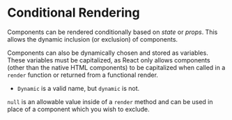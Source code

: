 # Conditional Rendering

Components can be rendered conditionally based on _state_ or _props_. This allows the dynamic inclusion (or exclusion) of components.

Components can also be dynamically chosen and stored as variables. These variables must be capitalized, as React only allows components (other than the native HTML components) to be capitalized when called in a `render` function or returned from a functional render.

* `Dynamic` is a valid name, but `dynamic` is not.

`null` is an allowable value inside of a `render` method and can be used in place of a component which you wish to exclude.


